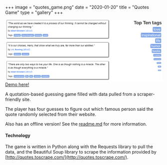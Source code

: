 +++
image = "quotes_game.png"
date = "2020-01-20"
title = "Quotes Game"
type = "gallery"
+++

![](quotes_game.png)
[Demo here!](https://quotes-game.chrispinkney.repl.run)

A quotation-based guessing game filled with data pulled from a scraper-friendly site.

The player has four guesses to figure out which famous person said the quote randomly selected from their website.

Also has an offline version! See the [readme.md](https://github.com/chrispinkney/quotes-game/blob/master/README.md#offline-mode) for more information.

#### Technology

The game is written in Python along with the Requests library to pull the data, and the Beautiful Soup library to scrape the information provided by [http://quotes.toscrape.com/](http://quotes.toscrape.com/).